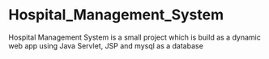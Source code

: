 # Hospital_Management_System
Hospital Management System is a small project which is build as a dynamic web app using Java Servlet, JSP and mysql as a database
